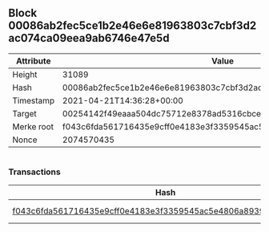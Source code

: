 ## Block 00086ab2fec5ce1b2e46e6e81963803c7cbf3d2ac074ca09eea9ab6746e47e5d

Attribute | Value
--- | ---
Height | 31089
Hash | 00086ab2fec5ce1b2e46e6e81963803c7cbf3d2ac074ca09eea9ab6746e47e5d
Timestamp | 2021-04-21T14:36:28+00:00
Target | 00254142f49eaaa504dc75712e8378ad5316cbcead634704b3734b6271167cc4
Merke root | f043c6fda561716435e9cff0e4183e3f3359545ac5e4806a8939eafe1fc34cb1
Nonce | 2074570435

```

```

### Transactions

Hash | Amount
--- | ---
[f043c6fda561716435e9cff0e4183e3f3359545ac5e4806a8939eafe1fc34cb1](f043c6fda561716435e9cff0e4183e3f3359545ac5e4806a8939eafe1fc34cb1.md) | 10.00000000 SKEPTI 
